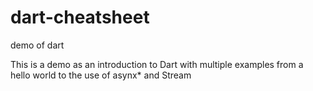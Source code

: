 # dart-cheatsheet
demo of dart

This is a demo as an introduction to Dart
with multiple examples from a hello world 
to the use of asynx* and Stream
